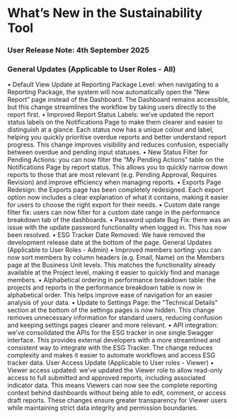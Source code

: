 # What’s New in the Sustainability Tool
### User Release Note: 4th September 2025
### General Updates (Applicable to User Roles - All)
•	Default View Update at Reporting Package Level: when navigating to a Reporting Package, the system will now automatically open the “New Report” page instead of the Dashboard. The Dashboard remains accessible, but this change streamlines the workflow by taking users directly to the report first.
•	Improved Report Status Labels: we’ve updated the report status labels on the Notifications Page to make them clearer and easier to distinguish at a glance. Each status now has a unique colour and label, helping you quickly prioritise overdue reports and better understand report progress. This change improves visibility and reduces confusion, especially between overdue and pending input statuses.
•	New Status Filter for Pending Actions: you can now filter the “My Pending Actions” table on the Notifications Page by report status. This allows you to quickly narrow down reports to those that are most relevant (e.g. Pending Approval, Requires Revision) and improve efficiency when managing reports.
•	Exports Page Redesign: the Exports page has been completely redesigned. Each export option now includes a clear explanation of what it contains, making it easier for users to choose the right export for their needs.
•	Custom date range filter fix: users can now filter for a custom date range in the performance breakdown tab of the dashboards.
•	Password update Bug Fix: there was an issue with the update password functionality when logged in. This has now been resolved.
•	ESG Tracker Date Removed: We have removed the development release date at the bottom of the page.
General Updates (Applicable to User Roles - Admin)
•	Improved members sorting: you can now sort members by column headers (e.g. Email, Name) on the Members page at the Business Unit levels. This matches the functionality already available at the Project level, making it easier to quickly find and manage members. 
•	Alphabetical ordering in performance breakdown table: the projects and reports in the performance breakdown table is now in alphabetical order. This helps improve ease of navigation for an easier analysis of your data.
•	Update to Settings Page: the "Technical Details" section at the bottom of the settings pages is now hidden. This change removes unnecessary information for standard users, reducing confusion and keeping settings pages clearer and more relevant.
•	API integration: we’ve consolidated the APIs for the ESG tracker in one single Swagger interface. This provides external developers with a more streamlined and consistent way to integrate with the ESG Tracker. The change reduces complexity and makes it easier to automate workflows and access ESG tracker data.
User Access Update (Applicable to User roles - Viewer)
•	Viewer access updated: we’ve updated the Viewer role to allow read-only access to full submitted and approved reports, including associated indicator data. This means Viewers can now see the complete reporting context behind dashboards without being able to edit, comment, or access draft reports. These changes ensure greater transparency for Viewer users while maintaining strict data integrity and permission boundaries.
